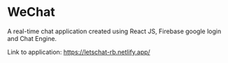 # WeChat
A real-time chat application created using React JS, Firebase google login and Chat Engine.

Link to application: https://letschat-rb.netlify.app/
